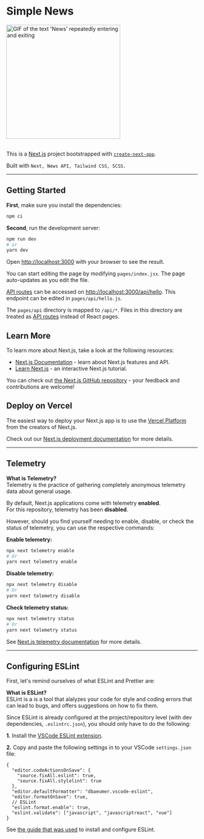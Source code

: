 # Simple News

<a href="https://www.nicklal.dev">
  <img 
    src="https://thumbs.gfycat.com/AlarmingFaintFinwhale-size_restricted.gif"
    alt="GIF of the text 'News' repeatedly entering and exiting"
    width="300"
    loading="lazy"
  />
</a>

<br/>
<br/>

This is a [Next.js](https://nextjs.org/) project bootstrapped with [`create-next-app`](https://github.com/vercel/next.js/tree/canary/packages/create-next-app).

Built with `Next, News API, Tailwind CSS, SCSS.`

---

## Getting Started

**First**, make sure you install the dependencies:

```bash
npm ci
```

**Second**, run the development server:

```bash
npm run dev
# or
yarn dev
```

Open [http://localhost:3000](http://localhost:3000) with your browser to see the result.

You can start editing the page by modifying `pages/index.jsx`. The page auto-updates as you edit the file.

[API routes](https://nextjs.org/docs/api-routes/introduction) can be accessed on [http://localhost:3000/api/hello](http://localhost:3000/api/hello). This endpoint can be edited in `pages/api/hello.js`.

The `pages/api` directory is mapped to `/api/*`. Files in this directory are treated as [API routes](https://nextjs.org/docs/api-routes/introduction) instead of React pages.

## Learn More

To learn more about Next.js, take a look at the following resources:

- [Next.js Documentation](https://nextjs.org/docs) - learn about Next.js features and API.
- [Learn Next.js](https://nextjs.org/learn) - an interactive Next.js tutorial.

You can check out [the Next.js GitHub repository](https://github.com/vercel/next.js/) - your feedback and contributions are welcome!

## Deploy on Vercel

The easiest way to deploy your Next.js app is to use the [Vercel Platform](https://vercel.com/new?utm_medium=default-template&filter=next.js&utm_source=create-next-app&utm_campaign=create-next-app-readme) from the creators of Next.js.

Check out our [Next.js deployment documentation](https://nextjs.org/docs/deployment) for more details.

---

## Telemetry

**What is Telemetry?** <br/>
Telemetry is the practice of gathering completely anonymous telemetry data about general usage.

By default, Next.js applications come with telemetry **enabled**. <br/>
For this repository, telemetry has been **disabled**.

However, should you find yourself needing to enable, disable, or check the status of telemetry,
you can use the respective commands:

**Enable telemetry:**

```bash
npx next telemetry enable
# Or
yarn next telemetry enable
```

**Disable telemetry:**

```bash
npx next telemetry disable
# Or
yarn next telemetry disable
```

**Check telemetry status:**

```bash
npx next telemetry status
# Or
yarn next telemetry status
```

See [Next.js telemetry documentation](https://nextjs.org/telemetry) for more details.

---

## Configuring ESLint
First, let's remind ourselves of what ESLint and Prettier are:

**What is ESLint?** <br/>
ESLint is a is a tool that alalyzes your code for style and coding errors that can lead to bugs, and offers suggestions on how to fix them.

Since ESLint is already configured at the project/repository level (with dev dependencies, `.eslintrc.json`), you should only have to do the following:

**1.** Install the [VSCode ESLint extension](https://marketplace.visualstudio.com/items?itemName=dbaeumer.vscode-eslint).
<br/>

**2.** Copy and paste the following settings in to your VSCode `settings.json` file:

```
{
  "editor.codeActionsOnSave": {
    "source.fixAll.eslint": true,
    "source.fixAll.stylelint": true
  },
  "editor.defaultFormatter": "dbaeumer.vscode-eslint",
  "editor.formatOnSave": true,
  // ESLint
  "eslint.format.enable": true,
  "eslint.validate": ["javascript", "javascriptreact", "vue"]
}

```

See [the guide that was used](https://www.sandromaglione.com/techblog/create-nextjs-project-with-typescript-eslint-prettier-tailwindcss) to install and configure ESLint.
